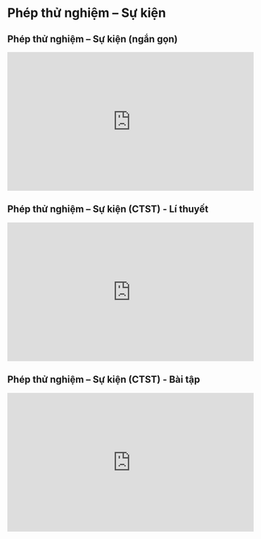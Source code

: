 # Phép thử nghiệm – Sự kiện 
## Phép thử nghiệm – Sự kiện (ngắn gọn)
<iframe width="560" height="315" src="https://www.youtube.com/embed/EjscvRuXYd8?si=xpJKh0OIJr83xFAf" title="YouTube video player" frameborder="0" allow="accelerometer; autoplay; clipboard-write; encrypted-media; gyroscope; picture-in-picture; web-share" referrerpolicy="strict-origin-when-cross-origin" allowfullscreen></iframe>

## Phép thử nghiệm – Sự kiện (CTST) - Lí thuyết
<iframe width="560" height="315" src="https://www.youtube.com/embed/k9wXvThBJq4?si=KzRpJRbPpL1lFCeE" title="YouTube video player" frameborder="0" allow="accelerometer; autoplay; clipboard-write; encrypted-media; gyroscope; picture-in-picture; web-share" referrerpolicy="strict-origin-when-cross-origin" allowfullscreen></iframe>

## Phép thử nghiệm – Sự kiện (CTST) - Bài tập
<iframe width="560" height="315" src="https://www.youtube.com/embed/gr8-JOK2n9Y?si=AlBldZN84562KB18" title="YouTube video player" frameborder="0" allow="accelerometer; autoplay; clipboard-write; encrypted-media; gyroscope; picture-in-picture; web-share" referrerpolicy="strict-origin-when-cross-origin" allowfullscreen></iframe>
